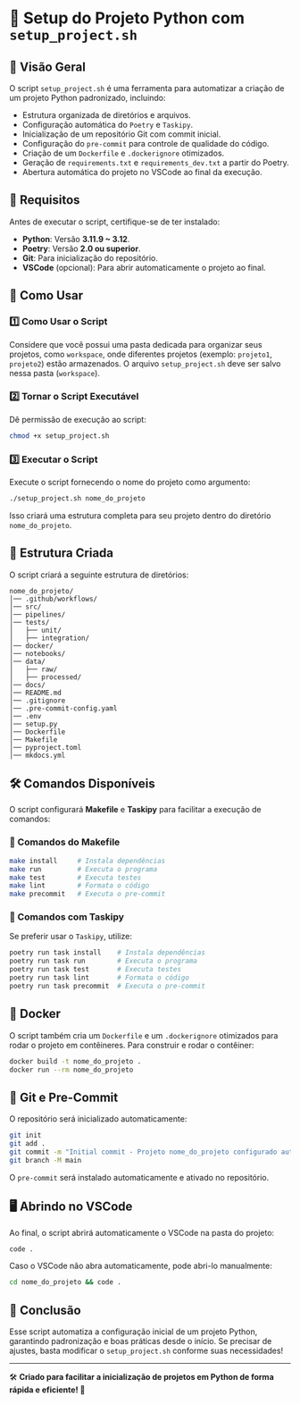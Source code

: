# 📌 Setup do Projeto Python com `setup_project.sh`

## 📖 Visão Geral

O script `setup_project.sh` é uma ferramenta para automatizar a criação de um projeto Python padronizado, incluindo:

- Estrutura organizada de diretórios e arquivos.
- Configuração automática do `Poetry` e `Taskipy`.
- Inicialização de um repositório Git com commit inicial.
- Configuração do `pre-commit` para controle de qualidade do código.
- Criação de um `Dockerfile` e `.dockerignore` otimizados.
- Geração de `requirements.txt` e `requirements_dev.txt` a partir do Poetry.
- Abertura automática do projeto no VSCode ao final da execução.

## 🔧 Requisitos

Antes de executar o script, certifique-se de ter instalado:

- **Python**: Versão **3.11.9 ~ 3.12**.
- **Poetry**: Versão **2.0 ou superior**.
- **Git**: Para inicialização do repositório.
- **VSCode** (opcional): Para abrir automaticamente o projeto ao final.

## 🚀 Como Usar

### 1️⃣ Como Usar o Script

Considere que você possui uma pasta dedicada para organizar seus projetos, como `workspace`, onde diferentes projetos (exemplo: `projeto1`, `projeto2`) estão armazenados. O arquivo `setup_project.sh` deve ser salvo nessa pasta (`workspace`).

### 2️⃣ Tornar o Script Executável

Dê permissão de execução ao script:

```bash
chmod +x setup_project.sh
```

### 3️⃣ Executar o Script

Execute o script fornecendo o nome do projeto como argumento:

```bash
./setup_project.sh nome_do_projeto
```

Isso criará uma estrutura completa para seu projeto dentro do diretório `nome_do_projeto`.

## 📂 Estrutura Criada

O script criará a seguinte estrutura de diretórios:

```
nome_do_projeto/
│── .github/workflows/
│── src/
│── pipelines/
│── tests/
│   ├── unit/
│   ├── integration/
│── docker/
│── notebooks/
│── data/
│   ├── raw/
│   ├── processed/
│── docs/
│── README.md
│── .gitignore
│── .pre-commit-config.yaml
│── .env
│── setup.py
│── Dockerfile
│── Makefile
│── pyproject.toml
│── mkdocs.yml
```

## 🛠️ Comandos Disponíveis

O script configurará **Makefile** e **Taskipy** para facilitar a execução de comandos:

### 🔹 Comandos do Makefile

```bash
make install     # Instala dependências
make run         # Executa o programa
make test        # Executa testes
make lint        # Formata o código
make precommit   # Executa o pre-commit
```

### 🔹 Comandos com Taskipy

Se preferir usar o `Taskipy`, utilize:

```bash
poetry run task install    # Instala dependências
poetry run task run        # Executa o programa
poetry run task test       # Executa testes
poetry run task lint       # Formata o código
poetry run task precommit  # Executa o pre-commit
```

## 🐳 Docker

O script também cria um `Dockerfile` e um `.dockerignore` otimizados para rodar o projeto em contêineres. Para construir e rodar o contêiner:

```bash
docker build -t nome_do_projeto .
docker run --rm nome_do_projeto
```

## 🔗 Git e Pre-Commit

O repositório será inicializado automaticamente:

```bash
git init
git add .
git commit -m "Initial commit - Projeto nome_do_projeto configurado automaticamente"
git branch -M main
```

O `pre-commit` será instalado automaticamente e ativado no repositório.

## 🖥️ Abrindo no VSCode

Ao final, o script abrirá automaticamente o VSCode na pasta do projeto:

```bash
code .
```

Caso o VSCode não abra automaticamente, pode abri-lo manualmente:

```bash
cd nome_do_projeto && code .
```

## 🎯 Conclusão

Esse script automatiza a configuração inicial de um projeto Python, garantindo padronização e boas práticas desde o início. Se precisar de ajustes, basta modificar o `setup_project.sh` conforme suas necessidades!

---

🛠️ **Criado para facilitar a inicialização de projetos em Python de forma rápida e eficiente! 🚀**
